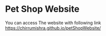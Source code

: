 # Pet Shop Website
You can access The website with following link 
https://chirrumishra.github.io/petShopWebsite/

